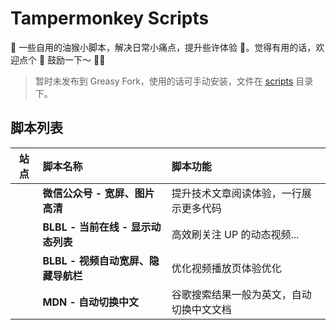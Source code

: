 # Tampermonkey Scripts

🚀 一些自用的油猴小脚本，解决日常小痛点，提升些许体验 🚀。觉得有用的话，欢迎点个 🌟 鼓励一下～ 🤩🤩

> 暂时未发布到 Greasy Fork，使用的话可手动安装，文件在 [scripts](./scripts/) 目录下。

## 脚本列表

|                                          站点                                          | 脚本名称                            | 脚本功能                                 |
| :------------------------------------------------------------------------------------: | :---------------------------------- | :--------------------------------------- |
| <img src="https://res.wx.qq.com/mpres/htmledition/images/favicon.ico" height="16px" /> | **微信公众号 - 宽屏、图片高清**     | 提升技术文章阅读体验，一行展示更多代码   |
|        <img src="https://static.hdslb.com/images/favicon.ico" height="16px" />         | **BLBL - 当前在线 - 显示动态列表**  | 高效刷关注 UP 的动态视频...              |
|        <img src="https://static.hdslb.com/images/favicon.ico" height="16px" />         | **BLBL - 视频自动宽屏、隐藏导航栏** | 优化视频播放页体验优化                   |
|  <img src="https://developer.mozilla.org/favicon-48x48.cbbd161b.png" height="16px" />  | **MDN - 自动切换中文**              | 谷歌搜索结果一般为英文，自动切换中文文档 |
